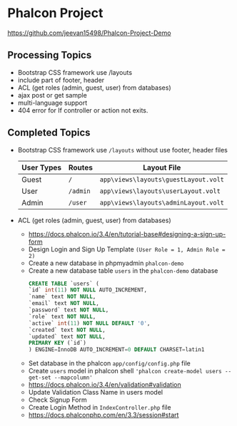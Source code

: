 # Phalcon Project

https://github.com/jeevan15498/Phalcon-Project-Demo

## Processing Topics

* Bootstrap CSS framework use /layouts
* include part of footer, header
* ACL (get roles (admin, guest, user) from databases)
* ajax post or get sample
* multi-language support
* 404 error for If controller or action not exits.

## Completed Topics

* Bootstrap CSS framework use `/layouts` without use footer, header files

    | User Types | Routes | Layout File |
    | ---------- | ------ | ----------- |
    | Guest | `/` | `app\views\layouts\guestLayout.volt` |
    | User |  `/admin` | `app\views\layouts\userLayout.volt` |
    | Admin | `/user` | `app\views\layouts\adminLayout.volt` |

* ACL (get roles (admin, guest, user) from databases)
    - https://docs.phalcon.io/3.4/en/tutorial-base#designing-a-sign-up-form
    - Design Login and Sign Up Template `(User Role = 1, Admin Role = 2)`
    - Create a new database in phpmyadmin `phalcon-demo`
    - Create a new database table `users` in the `phalcon-demo` database
        ```sql
        CREATE TABLE `users` (
        `id` int(11) NOT NULL AUTO_INCREMENT,
        `name` text NOT NULL,
        `email` text NOT NULL,
        `password` text NOT NULL,
        `role` text NOT NULL,
        `active` int(11) NOT NULL DEFAULT '0',
        `created` text NOT NULL,
        `updated` text NOT NULL,
        PRIMARY KEY (`id`)
        ) ENGINE=InnoDB AUTO_INCREMENT=0 DEFAULT CHARSET=latin1   
        ```
    - Set database in the phalcon `app/config/config.php` file
    - Create `users` model in phalcon shell `'phalcon create-model users --get-set --mapcolumn'`
    - https://docs.phalcon.io/3.4/en/validation#validation
    - Update Validation Class Name in users model
    - Check Signup Form
    - Create Login Method in `IndexController.php` file
    - https://docs.phalconphp.com/en/3.3/session#start
